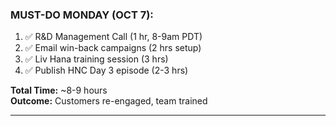 ### **MUST-DO MONDAY (OCT 7):**

1. ✅ R&D Management Call (1 hr, 8-9am PDT)
2. ✅ Email win-back campaigns (2 hrs setup)
3. ✅ Liv Hana training session (3 hrs)
4. ✅ Publish HNC Day 3 episode (2-3 hrs)

**Total Time:** ~8-9 hours  
**Outcome:** Customers re-engaged, team trained

---
